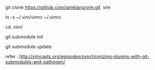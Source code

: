  git clone https://github.com/iamklang/vim.git .vim
 
 ln -s ~/.vim/vimrc ~/.vimrc
 
 cd .vim/
 
 git submodule init
 
 git submodule update
 
 refer : http://vimcasts.org/episodes/synchronizing-plugins-with-git-submodules-and-pathogen/
